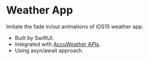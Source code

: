 # Weather App
Imitate the fade in/out animations of iOS15 weather app.

* Built by SwiftUI.
* Integrated with [AccuWeather APIs](https://developer.accuweather.com/).
* Using asyn/await approach.